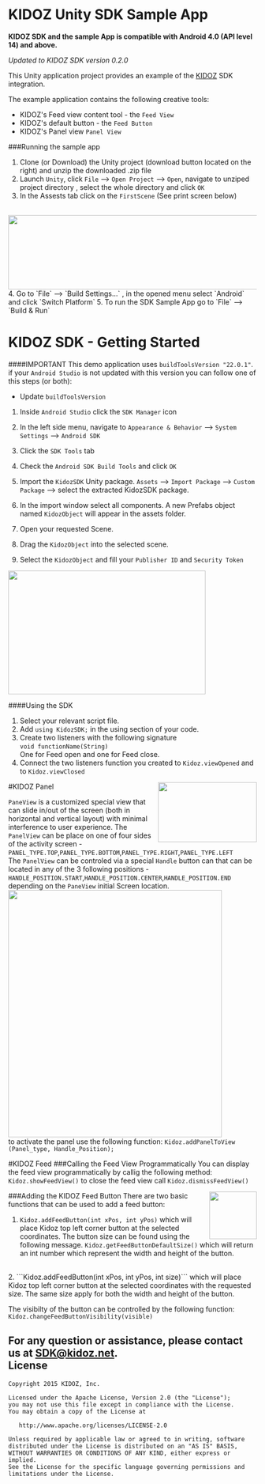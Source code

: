 KIDOZ Unity SDK Sample App
=================================
**KIDOZ SDK and the sample App is compatible with Android 4.0 (API level 14) and above.**

*Updated to KIDOZ SDK version 0.2.0* 

This Unity application project provides an example of the [KIDOZ](http://www.kidoz.net) SDK integration.

The example application contains the following creative tools:
* KIDOZ's Feed view content tool - the `Feed View`
* KIDOZ's default button - the `Feed Button`
* KIDOZ's Panel view `Panel View`

###Running the sample app
1. Clone (or Download) the Unity project (download button located on the right) and unzip the downloaded .zip file
2. Launch `Unity`, click `File` --> `Open Project` --> `Open`, navigate to unziped project directory , select the whole directory and click `OK`
3. In the Assests tab click on the `FirstScene` (See print screen below)
<br>
<a href="url"><img src="http://d28lrrc51wcjkk.cloudfront.net/sdk/FirstScene_unity_-_sdk_-_Android__Personal_.png" align="center" height="150" width="700" ></a>
</br>
4. Go to `File` --> `Build Settings...` , in the opened menu select `Android` and click `Switch Platform` 
5. To run the SDK Sample App go to `File` --> `Build & Run`


KIDOZ SDK - Getting Started
=================================

####IMPORTANT
This demo application uses `buildToolsVersion "22.0.1"`. if your `Android Studio` is not updated with this version you can follow one of this steps (or both):

 - 	Update `buildToolsVersion`

1. Inside `Android Studio` click the `SDK Manager` icon
2. In the left side menu, navigate to `Appearance & Behavior` --> `System Settings` --> `Android SDK`
3. Click the `SDK Tools` tab
4. Check the `Android SDK Build Tools` and click `OK` 


1. Import the `KidozSDK` Unity package. `Assets` --> `Import Package` --> `Custom Package` --> select the extracted KidozSDK package.
2. In the import window select all components. A new Prefabs object named `KidozObject` will appear in the assets folder. 
3. Open your requested Scene. 
4. Drag the `KidozObject` into the selected scene.
5. Select the `KidozObject` and fill your `Publisher ID` and `Security Token`

<a href="url"><img src="http://d28lrrc51wcjkk.cloudfront.net/sdk/Unity_SDK_Publisher_Security_Token.png" align="center" height="250" width="400" ></a>

####Using the SDK
1. Select your relevant script file.
2. Add ```using KidozSDK;``` in the using section of your code.
3. Create two listeners with the following signature </br>```void functionName(String)``` </br>One for Feed open and one for Feed close.
4. Connect the two listeners function you created to  ```Kidoz.viewOpened``` and to ```Kidoz.viewClosed```

#KIDOZ Panel
<a href="url"><img src="https://s3.amazonaws.com/kidoz-cdn/sdk/panel_view_sample_image.png" align="right" height="121" width="200" ></a>

`PaneView` is a customized special view that can slide in/out of the screen (both in horizontal and vertical layout) with minimal interference to user experience.
The `PanelView` can be place on one of four sides of the activity screen - `PANEL_TYPE.TOP`,`PANEL_TYPE.BOTTOM`,`PANEL_TYPE.RIGHT`,`PANEL_TYPE.LEFT` 
</br>
The `PanelView` can be controled via a special `Handle` button can that can be located in any of the 3 following positions -  
`HANDLE_POSITION.START`,`HANDLE_POSITION.CENTER`,`HANDLE_POSITION.END` depending on the `PaneView` initial Screen location.
</br>
<a href="url"><img src="https://s3.amazonaws.com/kidoz-cdn/sdk/sdk_panel_layout.jpg" align="center" height="500" width="433" ></a>
</br>
to activate the panel use the following function:
```Kidoz.addPanelToView (Panel_type, Handle_Position);```

#KIDOZ Feed
###Calling the Feed View Programmatically
You can display the feed view programmatically by callig the following method: ```Kidoz.showFeedView()``` 
to close the feed view call ```Kidoz.dismissFeedView()```


###Adding the KIDOZ Feed Button
<a href="url"><img src="https://kidoz-cdn.s3.amazonaws.com/sdk/btn_animation.gif" align="right" height="96" width="96" ></a>
There are two basic functions that can be used to add a feed button:<br>
1. ```Kidoz.addFeedButton(int xPos, int yPos)``` which will place Kidoz top left corner button at the selected coordinates. The button size can be found using the following message. ```Kidoz.getFeedButtonDefaultSize()``` which will return an int number which represent the width and height of the button.
</br>
2. ```Kidoz.addFeedButton(int xPos, int yPos, int size)``` which will place Kidoz top left corner button at the selected coordinates with the requested size. The same size apply for both the width and height of the button.

The visibilty of the button can be controlled by the following function: ```Kidoz.changeFeedButtonVisibility(visible)```


For any question or assistance, please contact us at SDK@kidoz.net.
</br>
License
--------

    Copyright 2015 KIDOZ, Inc.

    Licensed under the Apache License, Version 2.0 (the "License");
    you may not use this file except in compliance with the License.
    You may obtain a copy of the License at

       http://www.apache.org/licenses/LICENSE-2.0

    Unless required by applicable law or agreed to in writing, software
    distributed under the License is distributed on an "AS IS" BASIS,
    WITHOUT WARRANTIES OR CONDITIONS OF ANY KIND, either express or implied.
    See the License for the specific language governing permissions and
    limitations under the License.


